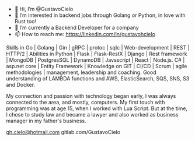- 👋 Hi, I’m @GustavoCielo
- 👀 I’m interested in backend jobs through Golang or Python, in love with Rust too!
- 🌱 I’m currently a Backend Developer for a company
- 📫 How to reach me: https://linkedin.com/in/gustavohcielo

Skills in Go | Golang | Gin | gRPC | protoc | sqlc | Web-development | REST | HTTP/2 |
Abilities in Python | Flask | Flask-RestX | Django | Rest framework | MongoDB | PostgresSQL | DynamoDB |
Javascript | React | Node.js.
C# | asp.net core | Entity Framework | 
Knowledge on GIT | CI/CD | Scrum | agile methodologies | management, leadership and coaching.
Good understanding of LAMBDA functions and AWS, ElasticSearch, SQS, SNS, S3 and Docker.

My connection and passion with technology began early, I was always connected to the area, and mostly, computers.
My first touch with programming was at age 15, when I worked with Lua Script. 
But at the time, I chose to study law and became a lawyer and also worked as business manager in my father's business.

gh.cielo@hotmail.com
gitlab.com/GustavoCielo

